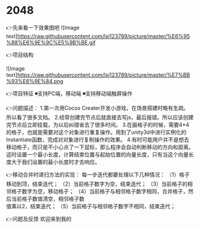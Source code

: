 # 2048

👉先来看一下效果图吧
![Image text]https://raw.githubusercontent.com/lsj123789/picture/master/%E6%95%88%E6%9E%9C%E5%9B%BE.gif


👉项目结构

![Image text]https://raw.githubusercontent.com/lsj123789/picture/master/%E7%BB%93%E6%9E%84.png


👉项目特征
◾支持PC端，移动端
◾支持移动端触屏操作

👉问题描述：
1.第一次用Cocos Creater开发小游戏，在场景搭建时略有生疏。所以看了很多文档。
2.经常创建完节点后就直接去写js，最后报错。所以应该创建完节点后立即挂载，为以后纠错省去了很多时间。
3.在画格子的时候，需要4*4的格子，也就是需要对这个对象进行重复操作。用到了unity3d中进行实例化的Instantiate函数，完成对对象进行复制操作的效果。
4.有时可能用户并不是想去移动格子，而只是不小心点了一下鼠标，那么程序会自动判断移动的方向和距离。 这时设置一个最小长度，计算结束位置与起始位置的向量长度，只有当这个向量长度大于我们设置的最小长度时才去响应。

👉移动合并时递归方法的实现：
   每一步迭代都要处理以下几种情况：
  （1）格子移动到顶，结束迭代；
  （2）当前格子数字为空，结束迭代；
  （3）当前格子的相邻格子数字为空，移动格子；
  （4）当前格子与相邻格子数字相同，合并格子，然后当前格子数值清空，相邻格子数  
          值乘以2，结束迭代；
  （5）当前格子与相邻格子数字不相同，结束迭代；
  
  
  👉问题及反馈
    欢迎来到我的
  
  
  


